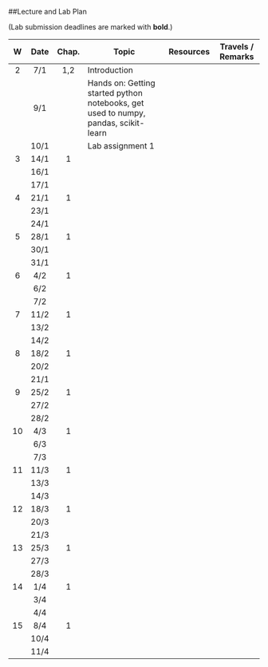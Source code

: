 ##Lecture and Lab Plan

(Lab submission deadlines are marked with **bold**.)

| W    |  Date     | Chap.     | Topic                                            | Resources | Travels / Remarks     |
|:----:|:---------:|:-----:    |--------------------------------------------------|:-------:|:------------:|
|  2   |  7/1      |   1,2       | Introduction                                      |       |              |
|      |  9/1     |           | Hands on: Getting started python notebooks, get used to numpy, pandas, scikit-learn    |         |              |
|      |  10/1     |           | Lab assignment 1                        |       |              |
|  3   |  14/1      |   1       |                                       |       |              |
|      |  16/1     |           |    |         |              |
|      |  17/1     |           |                         |       |              |
|  4   |  21/1      |   1       |                                       |       |              |
|      |  23/1     |           |    |         |              |
|      |  24/1     |           |                         |       |              |
|  5   |  28/1      |   1       |                                       |       |              |
|      |  30/1     |           |    |         |              |
|      |  31/1     |           |                         |       |              |
|  6   |  4/2      |   1       |                                       |       |              |
|      |  6/2     |           |    |         |              |
|      |  7/2     |           |                         |       |              |
|  7   |  11/2      |   1       |                                       |       |              |
|      |  13/2     |           |    |         |              |
|      |  14/2     |           |                         |       |              |
|  8   |  18/2      |   1       |                                       |       |              |
|      |  20/2     |           |    |         |              |
|      |  21/1     |           |                         |       |              |
|  9   |  25/2      |   1       |                                       |       |              |
|      |  27/2     |           |    |         |              |
|      |  28/2     |           |                         |       |              |
|  10   |  4/3      |   1       |                                       |       |              |
|      |  6/3     |           |    |         |              |
|      |  7/3     |           |                         |       |              |
|  11   |  11/3      |   1       |                                       |       |              |
|      |  13/3     |           |    |         |              |
|      |  14/3     |           |                         |       |              |
|  12   |  18/3      |   1       |                                       |       |              |
|      |  20/3     |           |    |         |              |
|      |  21/3     |           |                         |       |              |
|  13   |  25/3      |   1       |                                       |       |              |
|      |  27/3     |           |    |         |              |
|      |  28/3     |           |                         |       |              |
|  14   |  1/4      |   1       |                                       |       |              |
|      |  3/4     |           |    |         |              |
|      |  4/4     |           |                         |       |              |
|  15   |  8/4      |   1       |                                       |       |              |
|      |  10/4     |           |    |         |              |
|      |  11/4     |           |                         |       |              |
